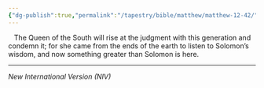 ```yaml
---
{"dg-publish":true,"permalink":"/tapestry/bible/matthew/matthew-12-42/","title":"Matthew 12:42","tags":["bible-verse","bible-verse"],"dgHomeLink":true,"dgShowLocalGraph":true,"dgEnableSearch":true}
---
```


 
 The Queen of the South will rise at the judgment with this generation and condemn it; for she came from the ends of the earth to listen to Solomon’s wisdom, and now something greater than Solomon is here.

---
*New International Version (NIV)*